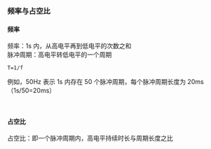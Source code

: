 ### 频率与占空比

#### 频率

频率：1s 内，从高电平再到低电平的次数之和  
脉冲周期：高电平转低电平的一个周期

`T=1/f`

例如，50Hz 表示 1s 内存在 50 个脉冲周期，每个脉冲周期长度为 20ms（1s/50=20ms）

<br>

#### 占空比

占空比：即一个脉冲周期内，高电平持续时长与周期长度之比

<br>
